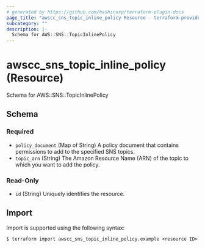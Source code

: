 ```yaml
---
# generated by https://github.com/hashicorp/terraform-plugin-docs
page_title: "awscc_sns_topic_inline_policy Resource - terraform-provider-awscc"
subcategory: ""
description: |-
  Schema for AWS::SNS::TopicInlinePolicy
---
```


# awscc_sns_topic_inline_policy (Resource)

Schema for AWS::SNS::TopicInlinePolicy



<!-- schema generated by tfplugindocs -->
## Schema

### Required

- `policy_document` (Map of String) A policy document that contains permissions to add to the specified SNS topics.
- `topic_arn` (String) The Amazon Resource Name (ARN) of the topic to which you want to add the policy.

### Read-Only

- `id` (String) Uniquely identifies the resource.

## Import

Import is supported using the following syntax:

```shell
$ terraform import awscc_sns_topic_inline_policy.example <resource ID>
```
